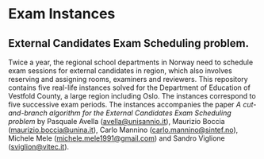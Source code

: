 # Exam Instances
## External Candidates Exam Scheduling problem.
Twice a year, the regional school departments in Norway need to schedule
exam sessions for external candidates in region, which also involves 
reserving and assigning rooms, examiners and reviewers.
This repository contains five real-life instances solved for 
the Department of Education of Vestfold County, 
a large region including Oslo. 
The instances correspond to five successive exam periods.
The instances accompanies the paper _A cut-and-branch algorithm for the External
Candidates Exam Scheduling problem_ by Pasquale Avella (avella@unisannio.it),
Maurizio Boccia (maurizio.boccia@unina.it), Carlo Mannino (carlo.mannino@sintef.no), 
Michele Mele (michele.mele1991@gmail.com) and Sandro Viglione (sviglion@vitec.it).

